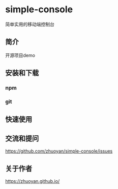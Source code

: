 # simple-console
简单实用的移动端控制台

## 简介

开源项目demo

## 安装和下载

### npm

### git

## 快速使用

## 交流和提问

https://github.com/zhuoyan/simple-console/issues

## 关于作者

https://zhuoyan.github.io/